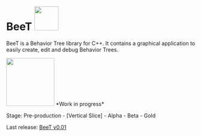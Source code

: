 # BeeT  <img height="64" src="https://i.imgur.com/qjj0X7c.png">

BeeT is a Behavior Tree library for C++. It contains a graphical application to easily create, edit and debug Behavior Trees.

<img height="128" src="https://i.imgur.com/ciDgvM0.png">
*Work in progress*

Stage: Pre-production - [Vertical Slice] - Alpha - Beta - Gold

Last release: [BeeT v0.01](https://github.com/traguill/BeeT/releases/tag/0.01)
